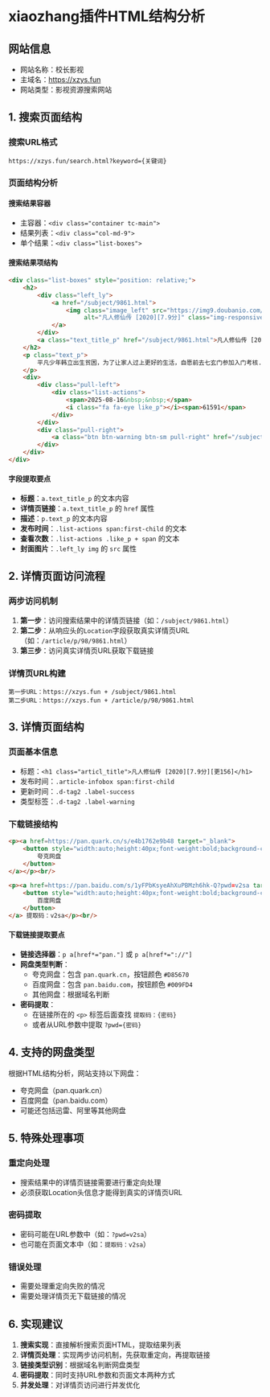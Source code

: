 # xiaozhang插件HTML结构分析

## 网站信息
- 网站名称：校长影视
- 主域名：https://xzys.fun
- 网站类型：影视资源搜索网站

## 1. 搜索页面结构

### 搜索URL格式
```
https://xzys.fun/search.html?keyword={关键词}
```

### 页面结构分析

#### 搜索结果容器
- 主容器：`<div class="container tc-main">`
- 结果列表：`<div class="col-md-9">`
- 单个结果：`<div class="list-boxes">`

#### 搜索结果项结构
```html
<div class="list-boxes" style="position: relative;">
    <h2>
        <div class="left_ly">
            <a href="/subject/9861.html">
                <img class="image_left" src="https://img9.doubanio.com/view/photo/s/public/p2610801866.webp" 
                     alt="凡人修仙传 [2020][7.9分]" class="img-responsive" referrerPolicy="no-referrer"/>
            </a>
        </div>
        <a class="text_title_p" href="/subject/9861.html">凡人修仙传 [2020][7.9分][更156]</a>
    </h2>
    <p class="text_p">
        平凡少年韩立出生贫困，为了让家人过上更好的生活，自愿前去七玄门参加入门考核...
    </p>
    <div>
        <div class="pull-left">
            <div class="list-actions">
                <span>2025-08-16&nbsp;&nbsp;</span>
                <i class="fa fa-eye like_p"></i><span>61591</span>
            </div>
        </div>
        <div class="pull-right">
            <a class="btn btn-warning btn-sm pull-right" href="/subject/9861.html">查看详情</a>
        </div>
    </div>
</div>
```

#### 字段提取要点
- **标题**：`a.text_title_p` 的文本内容
- **详情页链接**：`a.text_title_p` 的 `href` 属性
- **描述**：`p.text_p` 的文本内容
- **发布时间**：`.list-actions span:first-child` 的文本
- **查看次数**：`.list-actions .like_p + span` 的文本
- **封面图片**：`.left_ly img` 的 `src` 属性

## 2. 详情页面访问流程

### 两步访问机制
1. **第一步**：访问搜索结果中的详情页链接（如：`/subject/9861.html`）
2. **第二步**：从响应头的`Location`字段获取真实详情页URL（如：`/article/p/98/9861.html`）
3. **第三步**：访问真实详情页URL获取下载链接

### 详情页URL构建
```
第一步URL：https://xzys.fun + /subject/9861.html
第二步URL：https://xzys.fun + /article/p/98/9861.html
```

## 3. 详情页面结构

### 页面基本信息
- 标题：`<h1 class="articl_title">凡人修仙传 [2020][7.9分][更156]</h1>`
- 发布时间：`.article-infobox span:first-child`
- 更新时间：`.d-tag2 .label-success`
- 类型标签：`.d-tag2 .label-warning`

### 下载链接结构
```html
<p><a href=https://pan.quark.cn/s/e4b1762e9b48 target="_blank">
    <button style="width:auto;height:40px;font-weight:bold;background-color:#D85670" class="btn btn-info">
        夸克网盘
    </button>
</a></p><br/>

<p><a href=https://pan.baidu.com/s/1yFPbKsyeAhXuPBMzh6hk-Q?pwd=v2sa target="_blank">
    <button style="width:auto;height:40px;font-weight:bold;background-color:#009FD4" class="btn btn-info">
        百度网盘
    </button>
</a> 提取码：v2sa</p><br/>
```

#### 下载链接提取要点
- **链接选择器**：`p a[href*="pan."]` 或 `p a[href*="://"]`
- **网盘类型判断**：
  - 夸克网盘：包含 `pan.quark.cn`，按钮颜色 `#D85670`
  - 百度网盘：包含 `pan.baidu.com`，按钮颜色 `#009FD4`
  - 其他网盘：根据域名判断
- **密码提取**：
  - 在链接所在的 `<p>` 标签后面查找 `提取码：{密码}`
  - 或者从URL参数中提取 `?pwd={密码}`

## 4. 支持的网盘类型

根据HTML结构分析，网站支持以下网盘：
- 夸克网盘（pan.quark.cn）
- 百度网盘（pan.baidu.com）
- 可能还包括迅雷、阿里等其他网盘

## 5. 特殊处理事项

### 重定向处理
- 搜索结果中的详情页链接需要进行重定向处理
- 必须获取Location头信息才能得到真实的详情页URL

### 密码提取
- 密码可能在URL参数中（如：`?pwd=v2sa`）
- 也可能在页面文本中（如：`提取码：v2sa`）

### 错误处理
- 需要处理重定向失败的情况
- 需要处理详情页无下载链接的情况

## 6. 实现建议

1. **搜索实现**：直接解析搜索页面HTML，提取结果列表
2. **详情页处理**：实现两步访问机制，先获取重定向，再提取链接
3. **链接类型识别**：根据域名判断网盘类型
4. **密码提取**：同时支持URL参数和页面文本两种方式
5. **并发处理**：对详情页访问进行并发优化
